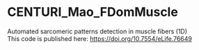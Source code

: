 # CENTURI_Mao_FDomMuscle
Automated sarcomeric patterns detection in muscle fibers (1D)  
This code is published here: https://doi.org/10.7554/eLife.76649
